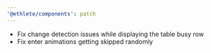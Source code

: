 ```yaml
---
'@ethlete/components': patch
---
```


- Fix change detection issues while displaying the table busy row
- Fix enter animations getting skipped randomly
